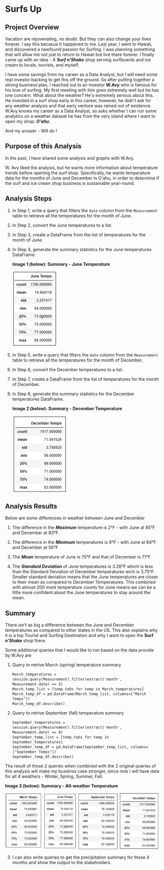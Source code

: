 # Surfs Up

## Project Overview
Vacation are rejuvenating, no doubt. But they can also change your lives forever. I say this becasue it happened to me. Last year, I went to Hawaii, and discovered a newfound passion for Surfing. I was planning something that will allow me not just to return to Hawaii but live there forever. I finally came up with an idea - A ***Surf n'Shake*** shop serving surfboards and ice cream to locals, tourists, and myself. 

I have some savings from my career as a Data Analyst, but I will need some real investor backing to get this off the ground. So after putting together a strong business plan, I reached out to an investor ***W.Avy*** who is famous for his love of surfing. My first meeting with him goes extremely well but he has one concern. What about the weather? He's extremely serious about this. He invested in a surf shop early in this career, however, he didn't ask for any weather analysis and that early venture was rained out of existence. W.Avy knows my career as a Data Analyst, so asks whether I can run some analytics on a weather dataset he has from the very island where I want to open my shop: ***O'ahu***. 

And my answer - Will do !

## Purpose of this Analysis

In the past, I have shared some analysis and graphs with W.Avy.

W. Avy liked the analysis, but he wants more information about temperature trends before opening the surf shop. Specifically, he wants temperature data for the months of June and December in O'ahu, in order to determine if the surf and ice cream shop business is sustainable year-round.

## Analysis Steps

1. In Step 1, write a query that filters the `date` column from the `Measurement` table to retrieve all the temperatures for the month of June.
2. In Step 2, convert the June temperatures to a list.
3. In Step 3, create a DataFrame from the list of temperatures for the month of June.
4. In Step 4, generate the summary statistics for the June temperatures DataFrame.

    **Image 1 (below): Summary - June Temperature**

    ![June Temp Summary](./Resources/June_temp_stats.png)

5. In Step 5, write a query that filters the `date` column from the `Measurement` table to retrieve all the temperatures for the month of December.
6. In Step 6, convert the December temperatures to a list.
7. In Step 7, create a DataFrame from the list of temperatures for the month of December.
8. In Step 8, generate the summary statistics for the December temperatures DataFrame.

    **Image 2 (below): Summary - December Temperature**

    ![June Temp Summary](./Resources/Dec_temp_stats.png)

## Analysis Results

Below are some differences in weather between June and December
1. The difference in the ***Maximum*** temperature is 2°F - with June at 85°F and December at 83°F. 

2. The difference in the ***Minimum*** temperatures is 8°F - with June at 64°F and December at 56°F

3. The ***Mean*** temperature of June is 75°F and that of December is 71°F

4. The ***Standard Deviation*** of June temperatures is 3.26°F which is less than the Standard Deviation of December temperatures wich is 3.75°F. Smaller standard deviation means that the June temperatures are closer to their mean as compared to December Temperatures. This combined with almost 200 more temperature counts for June means we can be a little more confident about the June temperatures to stay around the mean.

## Summary

There isn't as big a difference between the June and December temperatures as compared to other states in the US. This also explains why it is a top Tourist and Surfing Destination and why I want to open the **Surf n'Shake** shop there. 

Some additional queries that I would like to run based on the data provide by W.Avy are

1.  Query to retrive March (spring) temperature summary

    ```
    March_temperatures = session.query(Measurement).filter(extract('month', Measurement.date) == 3)
    March_temp_list = [temp.tobs for temp in March_temperatures]
    March_temp_df = pd.DataFrame(March_temp_list, columns=["March Temps"])
    March_temp_df.describe()
    ```
2. Query to retrive September (fall) temperature summary
    ```
    September_temperatures = session.query(Measurement).filter(extract('month', Measurement.date) == 9)
    September_temp_list = [temp.tobs for temp in September_temperatures]
    September_temp_df = pd.DataFrame(September_temp_list, columns=["September Temps"])
    September_temp_df.describe()
    ```

The result of these 2 queries when combined with the 2 original queries of this analysis will make my busienss case stronger, since now I will have data for all 4 weathers - Winter, Spring, Summer, Fall.

**Image 3 (below): Summary - All-weather Temperature**

![All-weather Temp Summary](./Resources/All_weather_temp_stats.png)

3. I can also write queries to get the precipitation summary for these 4 months and show the output to the stakeholders.